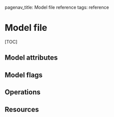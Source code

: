 pagenav_title: Model file reference
tags: reference

# Model file

[TOC]

## Model attributes

## Model flags

## Operations

## Resources
